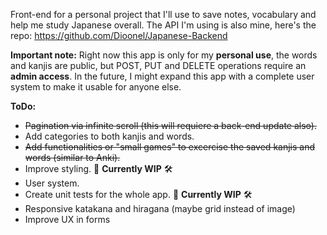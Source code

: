 Front-end for a personal project that I'll use to save notes, vocabulary and help me study Japanese overall.
The API I'm using is also mine, here's the repo: https://github.com/Dioonel/Japanese-Backend

**Important note:**
Right now this app is only for my **personal use**, the words and kanjis are public, but POST, PUT and DELETE operations require an **admin access**. In the future, I might expand this app with a complete user system to make it usable for anyone else.


**ToDo:** 
- ~~Pagination via infinite scroll (this will requiere a back-end update also).~~
- Add categories to both kanjis and words.
- ~~Add functionalities or "small games" to excercise the saved kanjis and words (similar to Anki).~~
- Improve styling. 🚧 **Currently WIP** 🛠️
- User system.
- Create unit tests for the whole app. 🚧 **Currently WIP** 🛠️
- Responsive katakana and hiragana (maybe grid instead of image)
- Improve UX in forms

